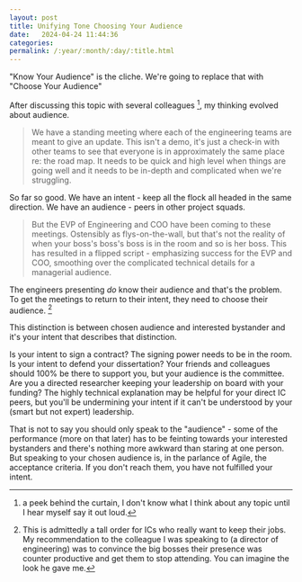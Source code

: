 ```yaml
---
layout: post
title: Unifying Tone Choosing Your Audience
date:   2024-04-24 11:44:36
categories: 
permalink: /:year/:month/:day/:title.html
---
```


"Know Your Audience" is the cliche.  We're going to replace that with "Choose Your Audience"

After discussing this topic with several colleagues [^1], my thinking evolved about audience.  

>We have a standing meeting where each of the engineering teams are meant to give an update. This isn't a demo, it's just a check-in with other teams to see that everyone is in approximately the same place re: the road map.  It needs to be quick and high level when things are going well and it needs to be in-depth and complicated when we're struggling.

So far so good.  We have an intent - keep all the flock all headed in the same direction.  We have an audience - peers in other project squads.

>But the EVP of Engineering and COO have been coming to these meetings.  Ostensibly as flys-on-the-wall, but that's not the reality of when your boss's boss's boss is in the room and so is her boss.  This has resulted in a flipped script - emphasizing success for the EVP and COO, smoothing over the complicated technical details for a managerial audience.

The engineers presenting _do_ know their audience and that's the problem.  To get the meetings to return to their intent, they need to choose their audience. [^2]

This distinction is between chosen audience and interested bystander and it's your intent that describes that distinction.

Is your intent to sign a contract?  The signing power needs to be in the room.  Is your intent to defend your dissertation?  Your friends and colleagues should 100% be there to support you, but your audience is the committee.  Are you a directed researcher keeping your leadership on board with your funding?  The highly technical explanation may be helpful for your direct IC peers, but you'll be undermining your intent if it can't be understood by your (smart but not expert) leadership.

That is not to say you should only speak to the "audience" - some of the performance (more on that later) has to be feinting towards your interested bystanders and there's nothing more awkward than staring at one person.  But speaking to your chosen audience is, in the parlance of Agile, the acceptance criteria.  If you don't reach them, you have not fulfilled your intent.


[^1]: a peek behind the curtain, I don't know what I think about any topic until I hear myself say it out loud.

[^2]: This is admittedly a tall order for ICs who really want to keep their jobs.  My recommendation to the colleague I was speaking to (a director of engineering) was to convince the big bosses their presence was counter productive and get them to stop attending.  You can imagine the look he gave me.  